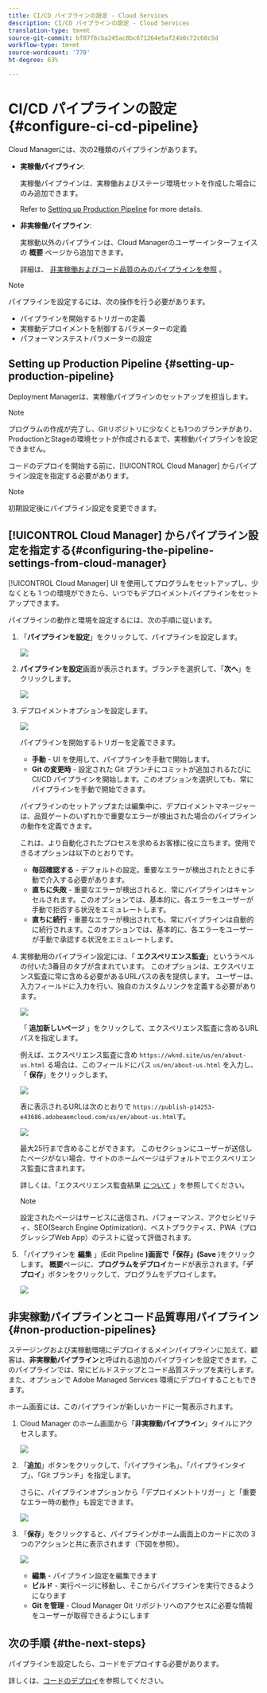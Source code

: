 ```yaml
---
title: CI/CD パイプラインの設定 - Cloud Services
description: CI/CD パイプラインの設定 - Cloud Services
translation-type: tm+mt
source-git-commit: bf07f6cba245ac8bc671264e5af24b0c72c68c5d
workflow-type: tm+mt
source-wordcount: '770'
ht-degree: 63%

---
```



# CI/CD パイプラインの設定 {#configure-ci-cd-pipeline}

Cloud Managerには、次の2種類のパイプラインがあります。

* **実稼働パイプライン**:

   実稼働パイプラインは、実稼働およびステージ環境セットを作成した場合にのみ追加できます。

   Refer to [Setting up Production Pipeline](configure-pipeline.md#setting-up-the-pipeline) for more details.

* **非実稼働パイプライン**:

   実稼動以外のパイプラインは、Cloud Managerのユーザーインターフェイスの **概要** ページから追加できます。

   詳細は、 [非実稼働およびコード品質のみのパイプラインを参照](configure-pipeline.md#non-production-pipelines) 。

>[!NOTE]
>パイプラインを設定するには、次の操作を行う必要があります。
> * パイプラインを開始するトリガーの定義
> * 実稼動デプロイメントを制御するパラメーターの定義
> * パフォーマンステストパラメーターの設定


## Setting up Production Pipeline {#setting-up-production-pipeline}

Deployment Managerは、実稼働パイプラインのセットアップを担当します。

>[!NOTE]
>プログラムの作成が完了し、Gitリポジトリに少なくとも1つのブランチがあり、ProductionとStageの環境セットが作成されるまで、実稼動パイプラインを設定できません。

コードのデプロイを開始する前に、[!UICONTROL Cloud Manager] からパイプライン設定を指定する必要があります。

>[!NOTE]
>
>初期設定後にパイプライン設定を変更できます。

## [!UICONTROL Cloud Manager] からパイプライン設定を指定する{#configuring-the-pipeline-settings-from-cloud-manager}

[!UICONTROL Cloud Manager] UI を使用してプログラムをセットアップし、少なくとも 1 つの環境ができたら、いつでもデプロイメントパイプラインをセットアップできます。

パイプラインの動作と環境を設定するには、次の手順に従います。

1. 「**パイプラインを設定**」をクリックして、パイプラインを設定します。

   ![](assets/set-up-pipeline1.png)

1. **パイプラインを設定**&#x200B;画面が表示されます。ブランチを選択して、「**次へ**」をクリックします。

   ![](assets/setup-1.png)

1. デプロイメントオプションを設定します。

   ![](assets/setup-2.png)

   パイプラインを開始するトリガーを定義できます。

   * **手動** - UI を使用して、パイプラインを手動で開始します。
   * **Git の変更時** - 設定された Git ブランチにコミットが追加されるたびに CI/CD パイプラインを開始します。このオプションを選択しても、常にパイプラインを手動で開始できます。

   パイプラインのセットアップまたは編集中に、デプロイメントマネージャーは、品質ゲートのいずれかで重要なエラーが検出された場合のパイプラインの動作を定義できます。

   これは、より自動化されたプロセスを求めるお客様に役に立ちます。使用できるオプションは以下のとおりです。

   * **毎回確認する** - デフォルトの設定。重要なエラーが検出されたときに手動で介入する必要があります。
   * **直ちに失敗** - 重要なエラーが検出されると、常にパイプラインはキャンセルされます。このオプションでは、基本的に、各エラーをユーザーが手動で拒否する状況をエミュレートします。
   * **直ちに続行** - 重要なエラーが検出されても、常にパイプラインは自動的に続行されます。このオプションでは、基本的に、各エラーをユーザーが手動で承認する状況をエミュレートします。


1. 実稼動用のパイプライン設定には、「 **エクスペリエンス監査**」というラベルの付いた3番目のタブが含まれています。 このオプションは、エクスペリエンス監査に常に含める必要があるURLパスの表を提供します。 ユーザーは、入力フィールドに入力を行い、独自のカスタムリンクを定義する必要があります。

   ![](assets/setup-3.png)

   「 **追加新しいページ** 」をクリックして、エクスペリエンス監査に含めるURLパスを指定します。

   例えば、エクスペリエンス監査に含め `https://wknd.site/us/en/about-us.html` る場合は、このフィールドにパス `us/en/about-us.html` を入力し、「 **保存**」をクリックします。

   ![](assets/exp-audit4.png)

   表に表示されるURLは次のとおりで `https://publish-p14253-e43686.adobeaemcloud.com/us/en/about-us.html`す。

   ![](assets/exp-audit5.png)

   最大25行まで含めることができます。 このセクションにユーザーが送信したページがない場合、サイトのホームページはデフォルトでエクスペリエンス監査に含まれます。

   詳しくは、「エクスペリエンス監査結果 [について](/help/implementing/cloud-manager/experience-audit-testing.md) 」を参照してください。

   >[!NOTE]
   > 設定されたページはサービスに送信され、パフォーマンス、アクセシビリティ、SEO(Search Engine Optimization)、ベストプラクティス、PWA（プログレッシブWeb App）のテストに従って評価されます。

1. 「パイプラインを **編集** 」(Edit Pipeline **)画面で「保存」(Save** )をクリックします。 **概要**&#x200B;ページに、**プログラムをデプロイ**&#x200B;カードが表示されます。「**デプロイ**」ボタンをクリックして、プログラムをデプロイします。

   ![](assets/configure-pipeline5.png)


## 非実稼動パイプラインとコード品質専用パイプライン {#non-production-pipelines}

ステージングおよび実稼動環境にデプロイするメインパイプラインに加えて、顧客は、**非実稼動パイプライン**&#x200B;と呼ばれる追加のパイプラインを設定できます。このパイプラインでは、常にビルドステップとコード品質ステップを実行します。また、オプションで Adobe Managed Services 環境にデプロイすることもできます。

ホーム画面には、このパイプラインが新しいカードに一覧表示されます。

1. Cloud Manager のホーム画面から「**非実稼動パイプライン**」タイルにアクセスします。

   ![](assets/configure-pipeline6.png)

1. 「**追加**」ボタンをクリックして、「パイプライン名」、「パイプラインタイプ」、「Git ブランチ」を指定します。

   さらに、パイプラインオプションから「デプロイメントトリガー」と「重要なエラー時の動作」も設定できます。

   ![](assets/non-prod-pipe1.png)

1. 「**保存**」をクリックすると、パイプラインがホーム画面上のカードに次の 3 つのアクションと共に表示されます（下図を参照）。

   ![](assets/configure-pipeline8.png)

   * **編集** - パイプライン設定を編集できます
   * **ビルド** - 実行ページに移動し、そこからパイプラインを実行できるようになります
   * **Git を管理** - Cloud Manager Git リポジトリへのアクセスに必要な情報をユーザーが取得できるようにします

## 次の手順 {#the-next-steps}

パイプラインを設定したら、コードをデプロイする必要があります。

詳しくは、[コードのデプロイ](deploy-code.md)を参照してください。
